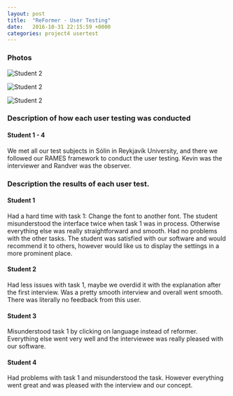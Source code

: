 ```yaml
---
layout: post
title:  "ReFormer - User Testing"
date:   2016-10-31 22:15:59 +0000
categories: project4 usertest
---
```




### Photos

![Student 2](https://raw.githubusercontent.com/NOTHGroup/nothgroup.github.io/master/image/student2-1.jpg)

![Student 2](https://raw.githubusercontent.com/NOTHGroup/nothgroup.github.io/master/image/Student2-2.jpg)

![Student 2](https://raw.githubusercontent.com/NOTHGroup/nothgroup.github.io/master/image/Student2-3.jpg)

### Description of how each user testing was conducted 

#### Student 1 - 4

We met all our test subjects in Sólin in Reykjavík University, and there we followed our RAMES framework to conduct the user testing. 
Kevin was the interviewer and Randver was the observer. 

### Description the results of each user test. 

#### Student 1 
Had a hard time with task 1: Change the font to another font. The student misunderstood the interface twice
when task 1 was in process. Otherwise everything else was really straightforward and smooth. Had no problems with
the other tasks.
The student was satisfied with our software and would recommend it to others, however would like us to display the settings in a 
more prominent place.

#### Student 2

Had less issues with task 1, maybe we overdid it with the explanation after the first interview. Was a pretty smooth interview and overall went smooth.
There was literally no feedback from this user.



#### Student 3

Misunderstood task 1 by clicking on language instead of reformer. Everything else went very well
and the interviewee was really pleased with our software.

#### Student 4

Had problems with task 1 and misunderstood the task. However everything went great and was
pleased with the interview and our concept.
